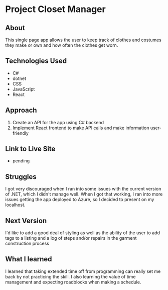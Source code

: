 # Project Closet Manager

## About
This single page app allows the user to keep track of clothes and costumes they make or own and how often the clothes get worn.

## Technologies Used
- C#
- dotnet
- CSS
- JavaScript
- React

## Approach
  1. Create an API for the app using C# backend
  1. Implement React frontend to make API calls and make information user-friendly

## Link to Live Site
- pending

## Struggles
I got very discouraged when I ran into some issues with the current version of .NET, which I didn't manage well. When I got that working, I ran into more issues getting the app deployed to Azure, so I decided to present on my localhost.

## Next Version
I'd like to add a good deal of styling as well as the ability of the user to add tags to a listing and a log of steps and/or repairs in the garment construction process

## What I learned
I learned that taking extended time off from programming can really set me back by not practicing the skill. I also learning the value of time management and expecting roadblocks when making a schedule.
